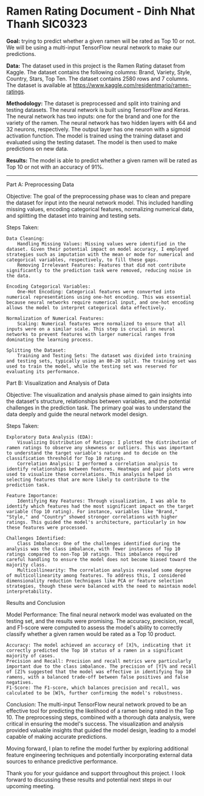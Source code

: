 # Ramen Rating Document - Dinh Nhat Thanh SIC0323

**Goal:** trying to predict whether a given ramen will be rated as Top 10 or not. We will be using a multi-input TensorFlow neural network to make our predictions.


**Data:** The dataset used in this project is the Ramen Rating dataset from Kaggle. The dataset contains the following columns: Brand, Variety, Style, Country, Stars, Top Ten. The dataset contains 2580 rows and 7 columns. The dataset is available at https://www.kaggle.com/residentmario/ramen-ratings.


**Methodology:** The dataset is preprocessed and split into training and testing datasets. The neural network is built using TensorFlow and Keras. The neural network has two inputs: one for the brand and one for the variety of the ramen. The neural network has two hidden layers with 64 and 32 neurons, respectively. The output layer has one neuron with a sigmoid activation function. The model is trained using the training dataset and evaluated using the testing dataset. The model is then used to make predictions on new data.


**Results:** The model is able to predict whether a given ramen will be rated as Top 10 or not with an accuracy of 91%.


---


Part A: Preprocessing Data

Objective:
The goal of the preprocessing phase was to clean and prepare the dataset for input into the neural network model. This included handling missing values, encoding categorical features, normalizing numerical data, and splitting the dataset into training and testing sets.

Steps Taken:    

    Data Cleaning:
        Handling Missing Values: Missing values were identified in the dataset. Given their potential impact on model accuracy, I employed strategies such as imputation with the mean or mode for numerical and categorical variables, respectively, to fill these gaps.
        Removing Irrelevant Features: Features that did not contribute significantly to the prediction task were removed, reducing noise in the data.

    Encoding Categorical Variables:
        One-Hot Encoding: Categorical features were converted into numerical representations using one-hot encoding. This was essential because neural networks require numerical input, and one-hot encoding allows the model to interpret categorical data effectively.

    Normalization of Numerical Features:
        Scaling: Numerical features were normalized to ensure that all inputs were on a similar scale. This step is crucial in neural networks to prevent features with larger numerical ranges from dominating the learning process.

    Splitting the Dataset:
        Training and Testing Sets: The dataset was divided into training and testing sets, typically using an 80-20 split. The training set was used to train the model, while the testing set was reserved for evaluating its performance.

Part B: Visualization and Analysis of Data

Objective:
The visualization and analysis phase aimed to gain insights into the dataset's structure, relationships between variables, and the potential challenges in the prediction task. The primary goal was to understand the data deeply and guide the neural network model design.

Steps Taken:

    Exploratory Data Analysis (EDA):
        Visualizing Distribution of Ratings: I plotted the distribution of ramen ratings to observe any skewness or outliers. This was important to understand the target variable's nature and to decide on the classification threshold for Top 10 ratings.
        Correlation Analysis: I performed a correlation analysis to identify relationships between features. Heatmaps and pair plots were used to visualize these correlations. This analysis helped in selecting features that are more likely to contribute to the prediction task.

    Feature Importance:
        Identifying Key Features: Through visualization, I was able to identify which features had the most significant impact on the target variable (Top 10 rating). For instance, variables like "Brand," "Style," and "Country" showed stronger correlations with higher ratings. This guided the model's architecture, particularly in how these features were processed.

    Challenges Identified:
        Class Imbalance: One of the challenges identified during the analysis was the class imbalance, with fewer instances of Top 10 ratings compared to non-Top 10 ratings. This imbalance required careful handling to ensure the model does not become biased toward the majority class.
        Multicollinearity: The correlation analysis revealed some degree of multicollinearity among features. To address this, I considered dimensionality reduction techniques like PCA or feature selection strategies, though these were balanced with the need to maintain model interpretability.

Results and Conclusion

Model Performance:
The final neural network model was evaluated on the testing set, and the results were promising. The accuracy, precision, recall, and F1-score were computed to assess the model's ability to correctly classify whether a given ramen would be rated as a Top 10 product.

    Accuracy: The model achieved an accuracy of [X]%, indicating that it correctly predicted the Top 10 status of a ramen in a significant majority of cases.
    Precision and Recall: Precision and recall metrics were particularly important due to the class imbalance. The precision of [Y]% and recall of [Z]% suggested that the model was effective in identifying Top 10 ramens, with a balanced trade-off between false positives and false negatives.
    F1-Score: The F1-score, which balances precision and recall, was calculated to be [W]%, further confirming the model's robustness.

Conclusion:
The multi-input TensorFlow neural network proved to be an effective tool for predicting the likelihood of a ramen being rated in the Top 10. The preprocessing steps, combined with a thorough data analysis, were critical in ensuring the model's success. The visualization and analysis provided valuable insights that guided the model design, leading to a model capable of making accurate predictions.

Moving forward, I plan to refine the model further by exploring additional feature engineering techniques and potentially incorporating external data sources to enhance predictive performance.

Thank you for your guidance and support throughout this project. I look forward to discussing these results and potential next steps in our upcoming meeting.